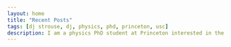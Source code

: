 ```yaml
---
layout: home
title: "Recent Posts"
tags: [dj strouse, dj, physics, phd, princeton, usc]
description: I am a physics PhD student at Princeton interested in the design principles of biological systems.
---
```

